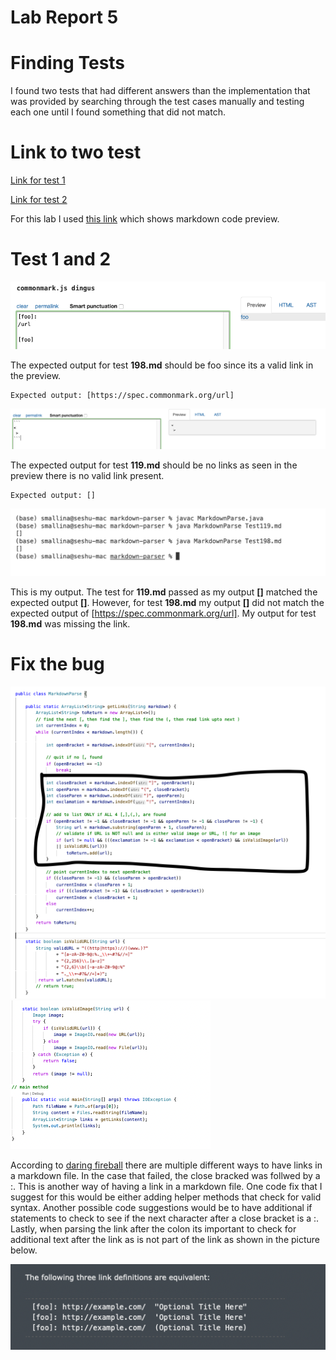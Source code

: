 # Lab Report 5

# Finding Tests 

I found two tests that had different answers than the implementation that was provided by searching through the test cases manually and testing each one until I found something that did not match. 

# Link to two test 

[Link for test 1](https://github.com/nidhidhamnani/markdown-parser/blob/main/test-files/198.md)

[Link for test 2](https://github.com/nidhidhamnani/markdown-parser/blob/main/test-files/119.md)

For this lab I used [this link]() which shows markdown code preview. 

# Test 1 and 2 

![Expected Output](Test198.png)

The expected output for test **198.md** should be foo since its a valid link in the preview. 
```
Expected output: [https://spec.commonmark.org/url]
```

![Expected Output](Test119.png)

The expected output for test **119.md** should be no links as seen in the preview there is no valid link present. 
```
Expected output: []
```

![My Output](Output.png) 

This is my output. The test for **119.md** passed as my output **[]** matched the expected output **[]**. However, for test **198.md** my output **[]** did not match the expected output of [https://spec.commonmark.org/url]. My output for test **198.md** was missing the link. 


# Fix the bug 

![Code Snippet 1](CodeSnippet1.png)
![Code Snippet 2](Snippet2.png)

According to [daring fireball](https://daringfireball.net/projects/markdown/syntax#link) there are multiple different ways to have links in a markdown file. In the case that failed, the close bracked was follwed by a :. This is another way of having a link in a markdown file. One code fix that I suggest for this would be either adding helper methods that check for valid syntax. Another possible code suggestions would be to have additional if statements to check to see if the next character after a close bracket is a :. Lastly, when parsing the link after the colon its important to check for additional text after the link as is not part of the link as shown in the picture below.

![Example](Example.png)







